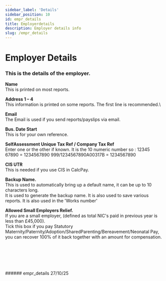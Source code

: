 ```yaml
---
sidebar_label: 'Details'
sidebar_position: 10
id: empr_details
title: Employerdetails
description: Employer details info
slug: /empr_details
---
```


# Employer Details

### This is the details of the employer.
**Name**  
This is printed on most reports.

**Address 1 – 4**  
This information is printed on some reports. The first line is recommended.\

**Email**  
The Email is used if you send reports/payslips via email.

**Bus. Date Start**  
This is for your own reference.

**SelfAssessment Unique Tax Ref / Company Tax Ref**  
Enter one or the other if known.
It is the 10 numeric number so :
12345 67890 = 1234567890
999/1234567890A00317B = 1234567890

**CIS UTR**  
This is needed if you use CIS in CalcPay.

**Backup Name.**  
This is used to automatically bring up a default name, it can be up to 10 characters long.  
It is used to generate the backup name. It is also used to save various reports. It is also used in the 'Works number'

**Allowed Small Employers Relief.**  
If you are a small employer, (defined as total NIC's paid in previous year is less than £45,000).  
Tick this box if you pay Statutory Maternity/Paternity/Adoption/SharedParenting/Bereavement/Neonatal Pay, you can recover 100% of it back together with an amount for compensation.

<!-- Employment Allowance.\
If this is ticked then you are currently claiming E.A., the date will show when you started the claim.\
In order to start claiming E.A. you need to tell HMRC. Do this via 'RTI/EmploymentAllowance'.
If you have taken over a payroll which has previously claimed the E.A then you can manually tell CalcPay here, ie without resending another 'RTI/EmploymentAllowance'.
Employment Allowance claim -->
<br/>
<br/>
<br/>
<br/>
<br/>
###### empr_details 27/10/25